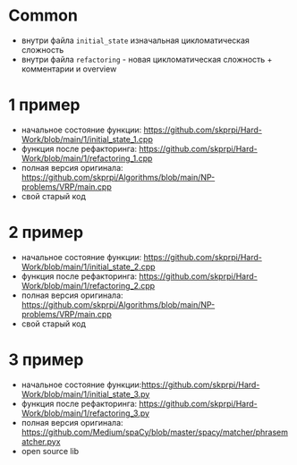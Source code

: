 # Common

* внутри файла `initial_state` изначальная цикломатическая сложность
* внутри файла `refactoring` - новая цикломатическая сложность + комментарии и overview

# 1 пример

* начальное состояние функции: https://github.com/skprpi/Hard-Work/blob/main/1/initial_state_1.cpp
* функция после рефакторинга: https://github.com/skprpi/Hard-Work/blob/main/1/refactoring_1.cpp
* полная версия оригинала: https://github.com/skprpi/Algorithms/blob/main/NP-problems/VRP/main.cpp
* свой старый код


# 2 пример

* начальное состояние функции: https://github.com/skprpi/Hard-Work/blob/main/1/initial_state_2.cpp
* функция после рефакторинга: https://github.com/skprpi/Hard-Work/blob/main/1/refactoring_2.cpp
* полная версия оригинала: https://github.com/skprpi/Algorithms/blob/main/NP-problems/VRP/main.cpp
* свой старый код

# 3 пример

* начальное состояние функции:https://github.com/skprpi/Hard-Work/blob/main/1/initial_state_3.py
* функция после рефакторинга: https://github.com/skprpi/Hard-Work/blob/main/1/refactoring_3.py
* полная версия оригинала: https://github.com/Medium/spaCy/blob/master/spacy/matcher/phrasematcher.pyx
* open source lib
